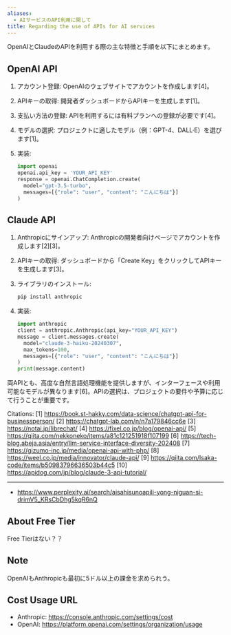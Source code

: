```yaml
---
aliases:
  - AIサービスのAPI利用に関して
title: Regarding the use of APIs for AI services
---
```

OpenAIとClaudeのAPIを利用する際の主な特徴と手順を以下にまとめます。

## OpenAI API

1. アカウント登録: OpenAIのウェブサイトでアカウントを作成します[4]。

2. APIキーの取得: 開発者ダッシュボードからAPIキーを生成します[1]。

3. 支払い方法の登録: APIを利用するには有料プランへの登録が必要です[4]。

4. モデルの選択: プロジェクトに適したモデル（例：GPT-4、DALL·E）を選びます[1]。

5. 実装:
   ```python
   import openai
   openai.api_key = 'YOUR_API_KEY'
   response = openai.ChatCompletion.create(
     model="gpt-3.5-turbo",
     messages=[{"role": "user", "content": "こんにちは"}]
   )
   ```

## Claude API

1. Anthropicにサインアップ: Anthropicの開発者向けページでアカウントを作成します[2][3]。

2. APIキーの取得: ダッシュボードから「Create Key」をクリックしてAPIキーを生成します[3]。

3. ライブラリのインストール: 
   ```bash
   pip install anthropic
   ```

4. 実装:
   ```python
   import anthropic
   client = anthropic.Anthropic(api_key="YOUR_API_KEY")
   message = client.messages.create(
     model="claude-3-haiku-20240307",
     max_tokens=100,
     messages=[{"role": "user", "content": "こんにちは"}]
   )
   print(message.content)
   ```

両APIとも、高度な自然言語処理機能を提供しますが、インターフェースや利用可能なモデルが異なります[6]。APIの選択は、プロジェクトの要件や予算に応じて行うことが重要です。

Citations:
[1] https://book.st-hakky.com/data-science/chatgpt-api-for-businessperson/
[2] https://chatgpt-lab.com/n/n7a179846cc6e
[3] https://notai.jp/librechat/
[4] https://fixel.co.jp/blog/openai-api/
[5] https://qiita.com/nekkoneko/items/a81c121251918f107199
[6] https://tech-blog.abeja.asia/entry/llm-service-interface-diversity-202408
[7] https://gizumo-inc.jp/media/openai-api-with-php/
[8] https://weel.co.jp/media/innovator/claude-api/
[9] https://qiita.com/Isaka-code/items/b50983796636503b44c5
[10] https://apidog.com/jp/blog/claude-3-api-tutorial/

---
- https://www.perplexity.ai/search/aisahisunoapili-yong-niguan-si-drimV5_KRsCbDhg5kqR6nQ
## About Free Tier
Free Tierはない？？

## Note
OpenAIもAnthropicも最初に5ドル以上の課金を求められう。

## Cost Usage URL
- Anthropic: https://console.anthropic.com/settings/cost
- OpenAI: https://platform.openai.com/settings/organization/usage
